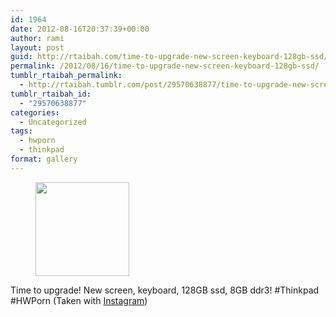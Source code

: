 ```yaml
---
id: 1964
date: 2012-08-16T20:37:39+00:00
author: rami
layout: post
guid: http://rtaibah.com/time-to-upgrade-new-screen-keyboard-128gb-ssd/
permalink: /2012/08/16/time-to-upgrade-new-screen-keyboard-128gb-ssd/
tumblr_rtaibah_permalink:
  - http://rtaibah.tumblr.com/post/29570638877/time-to-upgrade-new-screen-keyboard-128gb-ssd
tumblr_rtaibah_id:
  - "29570638877"
categories:
  - Uncategorized
tags:
  - hwporn
  - thinkpad
format: gallery
---
```

<div id='gallery-25' class='gallery galleryid-1964 gallery-columns-3 gallery-size-thumbnail'>
  <figure class='gallery-item'> 
  
  <div class='gallery-icon landscape'>
    <a href='http://139.59.20.41/2012/08/16/time-to-upgrade-new-screen-keyboard-128gb-ssd/attachment/1965/'><img width="150" height="150" src="http://139.59.20.41/wp-content/uploads/2012/08/tumblr_m8v7ysx70Z1qb4qlko1_1280-150x150.jpg" class="attachment-thumbnail size-thumbnail" alt="" srcset="http://139.59.20.41/wp-content/uploads/2012/08/tumblr_m8v7ysx70Z1qb4qlko1_1280-150x150.jpg 150w, http://139.59.20.41/wp-content/uploads/2012/08/tumblr_m8v7ysx70Z1qb4qlko1_1280-300x300.jpg 300w, http://139.59.20.41/wp-content/uploads/2012/08/tumblr_m8v7ysx70Z1qb4qlko1_1280-100x100.jpg 100w, http://139.59.20.41/wp-content/uploads/2012/08/tumblr_m8v7ysx70Z1qb4qlko1_1280.jpg 612w" sizes="100vw" /></a>
  </div></figure>
</div>

Time to upgrade! New screen, keyboard, 128GB ssd, 8GB ddr3! #Thinkpad #HWPorn (Taken with [Instagram](http://instagram.com))